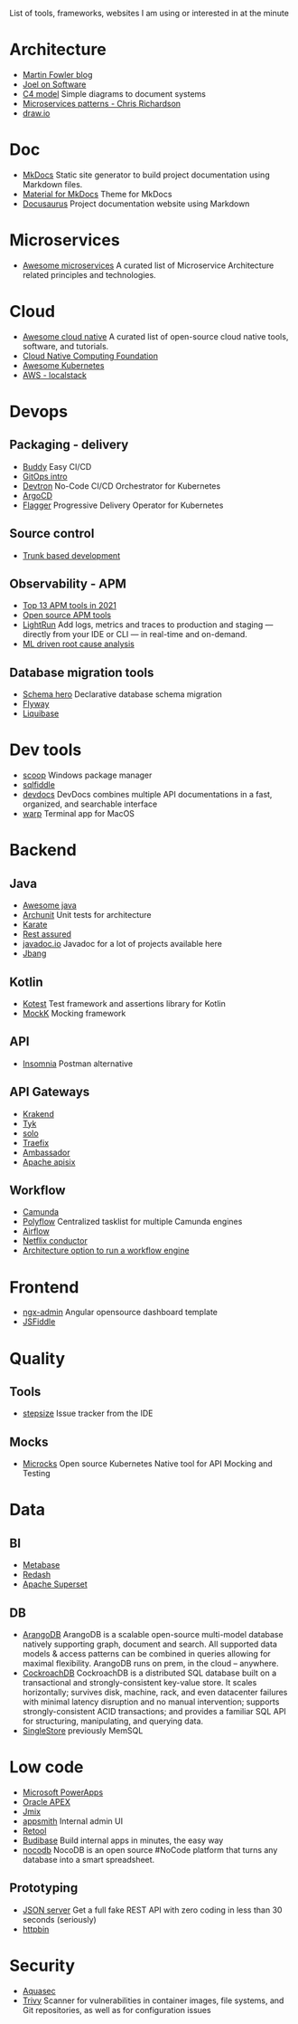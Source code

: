 List of tools, frameworks, websites I am using or interested in at the minute

# Architecture
* [Martin Fowler blog](https://martinfowler.com/)
* [Joel on Software](https://www.joelonsoftware.com/)
* [C4 model](https://c4model.com/)
  Simple diagrams to document systems
* [Microservices patterns - Chris Richardson](https://microservices.io/index.html)
* [draw.io](https://app.diagrams.net/)

# Doc
* [MkDocs](https://www.mkdocs.org/)
  Static site generator to build project documentation using Markdown files.
* [Material for MkDocs](https://squidfunk.github.io/mkdocs-material/)
  Theme for MkDocs
* [Docusaurus](https://docusaurus.io/)
  Project documentation website using Markdown

# Microservices
* [Awesome microservices](https://github.com/mfornos/awesome-microservices)
  A curated list of Microservice Architecture related principles and technologies.

# Cloud
* [Awesome cloud native](https://jimmysong.io/awesome-cloud-native)
  A curated list of open-source cloud native tools, software, and tutorials.
* [Cloud Native Computing Foundation](https://www.cncf.io/)
* [Awesome Kubernetes](https://ramitsurana.github.io/awesome-kubernetes/)
* [AWS - localstack](https://github.com/localstack/localstack)

# Devops
## Packaging - delivery
* [Buddy](https://buddy.works/)
  Easy CI/CD
* [GitOps intro](https://dzone.com/articles/what-is-gitops-really)
* [Devtron](https://github.com/devtron-labs/devtron)
  No-Code CI/CD Orchestrator for Kubernetes
* [ArgoCD](argocd)
* [Flagger](https://flagger.app/)
  Progressive Delivery Operator for Kubernetes 

## Source control
* [Trunk based development](https://trunkbaseddevelopment.com/)

## Observability - APM
* [Top 13 APM tools in 2021](https://signoz.io/blog/open-source-apm-tools/)
* [Open source APM tools](https://geekflare.com/open-source-apm/)
* [LightRun](https://lightrun.com/)
  Add logs, metrics and traces to production and staging — directly from your IDE or CLI — in real-time and on-demand.
* [ML driven root cause analysis](https://www.zebrium.com/)

## Database migration tools
* [Schema hero](https://schemahero.io/)
  Declarative database schema migration
* [Flyway](https://flywaydb.org/)
* [Liquibase](https://www.liquibase.org/)

# Dev tools
* [scoop](https://github.com/ScoopInstaller/Scoop/wiki)
  Windows package manager
* [sqlfiddle](http://sqlfiddle.com/)
* [devdocs](https://devdocs.io/)
  DevDocs combines multiple API documentations in a fast, organized, and searchable interface
* [warp](https://www.warp.dev/)
  Terminal app for MacOS

# Backend
## Java
* [Awesome java](https://github.com/akullpp/awesome-java)
* [Archunit](https://www.archunit.org/)
  Unit tests for architecture
* [Karate](https://github.com/karatelabs/karate)
* [Rest assured](https://github.com/rest-assured/rest-assured)
* [javadoc.io](https://www.javadoc.io/)
  Javadoc for a lot of projects available here
* [Jbang](https://www.jbang.dev/)

## Kotlin
* [Kotest](https://kotest.io/) Test framework and assertions library for Kotlin
* [MockK](https://mockk.io/) Mocking framework

## API
* [Insomnia](https://insomnia.rest/)
  Postman alternative

## API Gateways
* [Krakend](https://www.krakend.io/)
* [Tyk](https://tyk.io/)
* [solo](https://www.solo.io/docs/)
* [Traefix](https://traefik.io/traefik/)
* [Ambassador](https://www.getambassador.io/)
* [Apache apisix](https://github.com/apache/apisix)

## Workflow
* [Camunda](https://camunda.com/)
* [Polyflow](https://www.holunda.io/camunda-bpm-taskpool/3.1.6/index.html)
  Centralized tasklist for multiple Camunda engines 
* [Airflow](https://airflow.apache.org/)
* [Netflix conductor](https://netflix.github.io/conductor/)
* [Architecture option to run a workflow engine](https://blog.bernd-ruecker.com/architecture-options-to-run-a-workflow-engine-6c2419902d91)


# Frontend
* [ngx-admin](https://github.com/akveo/ngx-admin)
  Angular opensource dashboard template
* [JSFiddle](https://jsfiddle.net/)

# Quality
## Tools
* [stepsize](https://www.stepsize.com/)
  Issue tracker from the IDE

## Mocks
* [Microcks](https://microcks.io/index.html)
  Open source Kubernetes Native tool for API Mocking and Testing

# Data
## BI
* [Metabase](https://www.metabase.com/)
* [Redash](https://redash.io/)
* [Apache Superset](https://github.com/apache/superset)

## DB
* [ArangoDB](https://github.com/arangodb/arangodb)
  ArangoDB is a scalable open-source multi-model database natively supporting graph, document and search. All supported data models & access patterns can be combined in queries allowing for maximal flexibility. ArangoDB runs on prem, in the cloud – anywhere.
* [CockroachDB](https://github.com/cockroachdb/cockroach)
  CockroachDB is a distributed SQL database built on a transactional and strongly-consistent key-value store. It scales horizontally; survives disk, machine, rack, and even datacenter failures with minimal latency disruption and no manual intervention; supports strongly-consistent ACID transactions; and provides a familiar SQL API for structuring, manipulating, and querying data.
* [SingleStore](https://www.singlestore.com/) previously MemSQL

# Low code
* [Microsoft PowerApps](https://powerapps.microsoft.com/en-us/)
* [Oracle APEX](https://apex.oracle.com/en/)
* [Jmix](https://www.jmix.io/framework/)
* [appsmith](https://github.com/appsmithorg/appsmith)
  Internal admin UI
* [Retool](https://retool.com/)
* [Budibase](https://budibase.com/)
  Build internal apps in minutes, the easy way
* [nocodb](https://nocodb.com/)
  NocoDB is an open source #NoCode platform that turns any database into a smart spreadsheet.

## Prototyping
* [JSON server](https://github.com/typicode/json-server)
  Get a full fake REST API with zero coding in less than 30 seconds (seriously)
* [httpbin](https://httpbin.org)

# Security
* [Aquasec](https://www.aquasec.com/)
* [Trivy](https://github.com/aquasecurity/trivy)
  Scanner for vulnerabilities in container images, file systems, and Git repositories, as well as for configuration issues 
